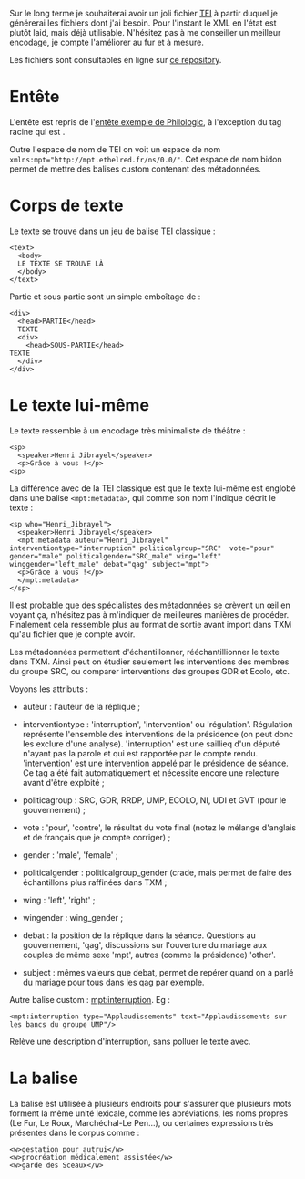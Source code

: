 Sur le long terme je souhaiterai avoir un joli fichier
[TEI](http://www.tei-c.org/index.xml) à partir duquel je générerai les
fichiers dont j'ai besoin. Pour l'instant le XML en l'état est plutôt
laid, mais déjà utilisable. N'hésitez pas à me conseiller un meilleur
encodage, je compte l'améliorer au fur et à mesure.

Les fichiers sont consultables en ligne sur [ce
repository](https://github.com/nlegrand/mariagepourtousInXML/tree/master/files/xml).

Entête
======

L'entête est repris de l'[entête exemple de
Philologic](https://sites.google.com/site/philologic3/encoding), à
l'exception du tag racine qui est <TEI>.

Outre l'espace de nom de TEI on voit un espace de nom
`xmlns:mpt="http://mpt.ethelred.fr/ns/0.0/"`. Cet espace de nom bidon
permet de mettre des balises custom contenant des métadonnées.

Corps de texte
==============

Le texte se trouve dans un jeu de balise TEI classique :

    <text>
      <body>
      LE TEXTE SE TROUVE LÀ
      </body>
    </text>

Partie et sous partie sont un simple emboîtage de :

    <div>
      <head>PARTIE</head>
      TEXTE
      <div>
        <head>SOUS-PARTIE</head>
	TEXTE
      </div> 
    </div>

Le texte lui-même
=================

Le texte ressemble à un encodage très minimaliste de théâtre :

    <sp>
      <speaker>Henri Jibrayel</speaker>
      <p>Grâce à vous !</p>
    <sp>

La différence avec de la TEI classique est que le texte lui-même est
englobé dans une balise `<mpt:metadata>`, qui comme son nom l'indique
décrit le texte :

    <sp who="Henri_Jibrayel">
      <speaker>Henri Jibrayel</speaker>
      <mpt:metadata auteur="Henri_Jibrayel" interventiontype="interruption" politicalgroup="SRC"  vote="pour" gender="male" politicalgender="SRC_male" wing="left" winggender="left_male" debat="qag" subject="mpt">
      <p>Grâce à vous !</p>
      </mpt:metadata>
    </sp>

Il est probable que des spécialistes des métadonnées se crèvent un œil
en voyant ça, n'hésitez pas à m'indiquer de meilleures manières de
procéder. Finalement cela ressemble plus au format de sortie avant
import dans TXM qu'au fichier que je compte avoir.

Les métadonnées permettent d'échantillonner, rééchantillionner le
texte dans TXM. Ainsi peut on étudier seulement les interventions des
membres du groupe SRC, ou comparer interventions des groupes GDR et
Ecolo, etc.

Voyons les attributs :

- auteur : l'auteur de la réplique ;

- interventiontype : 'interruption', 'intervention' ou
  'régulation'. Régulation représente l'ensemble des interventions de
  la présidence (on peut donc les exclure d'une
  analyse). 'interruption' est une saillieq d'un député n'ayant pas la
  parole et qui est rapportée par le compte rendu. 'intervention' est
  une intervention appelé par le présidence de séance. Ce tag a été
  fait automatiquement et nécessite encore une relecture avant d'être
  exploité ;

- politicagroup : SRC, GDR, RRDP, UMP, ECOLO, NI, UDI et GVT (pour le
  gouvernement) ;

- vote : 'pour', 'contre', le résultat du vote final (notez le mélange
  d'anglais et de français que je compte corriger) ;

- gender : 'male', 'female' ;

- politicalgender : politicalgroup_gender (crade, mais permet de faire
  des échantillons plus raffinées dans TXM ;

- wing : 'left', 'right' ;

- wingender : wing_gender ;

- debat : la position de la réplique dans la séance. Questions au
  gouvernement, 'qag', discussions sur l'ouverture du mariage aux
  couples de même sexe 'mpt', autres (comme la présidence) 'other'.

- subject : mêmes valeurs que debat, permet de repérer quand on a
  parlé du mariage pour tous dans les qag par exemple.

Autre balise custom : <mpt:interruption>. Eg :

    <mpt:interruption type="Applaudissements" text="Applaudissements sur les bancs du groupe UMP"/>

Relève une description d'interruption, sans polluer le texte avec.

La balise <w>
=============

La balise <w> est utilisée à plusieurs endroits pour s'assurer que
plusieurs mots forment la même unité lexicale, comme les abréviations,
les noms propres (Le Fur, Le Roux, Marchéchal-Le Pen...), ou certaines
expressions très présentes dans le corpus comme :

    <w>gestation pour autrui</w>
    <w>procréation médicalement assistée</w>
    <w>garde des Sceaux</w>
